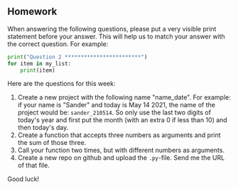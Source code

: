 Homework
-

When answering the following questions, please put a very visible print statement before your answer. This will help us to match your answer with the correct question. For example:

```Python
print("Question 2 ************************")
for item in my_list:
    print(item)
```

Here are the questions for this week:

1. Create a new project with the following name "name_date". For example: if your name is "Sander" and today is May 14 2021, the name of the project would be: `sander_210514`. So only use the last two digits of today's year and first put the month (with an extra 0 if less than 10) and then today's day.
1. Create a function that accepts three numbers as arguments and print the sum of those three.
1. Call your function two times, but with different numbers as arguments.
1. Create a new repo on github and upload the `.py`-file. Send me the URL of that file.

Good luck!
